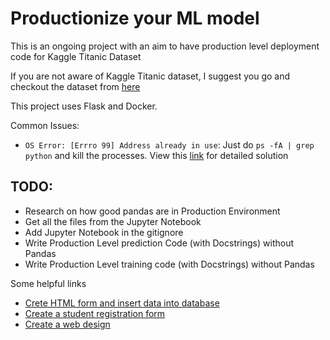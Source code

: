# Productionize your ML model

This is an ongoing project with an aim to have production level deployment code for Kaggle Titanic Dataset

If you are not aware of Kaggle Titanic dataset, I suggest you go and checkout the dataset from [here](https://www.kaggle.com/c/titanic)

This project uses Flask and Docker.

Common Issues:

- `OS Error: [Errro 99] Address already in use`: Just do `ps -fA | grep python` and kill the processes. 
View this [link](https://stackoverflow.com/questions/19071512/socket-error-errno-48-address-already-in-use) for detailed solution

## TODO: 
- Research on how good pandas are in Production Environment
- Get all the files from the Jupyter Notebook
- Add Jupyter Notebook in the gitignore
- Write Production Level prediction Code (with Docstrings) without Pandas
- Write Production Level training code (with Docstrings) without Pandas

Some helpful links
- [Crete HTML form and insert data into database](https://www.c-sharpcorner.com/UploadFile/52bd60/create-an-html-form-and-insert-data-into-database162/)
- [Create a student registration form](https://www.roseindia.net/html/how-to-create-student-registration-form-with-html-code.shtml)
- [Create a web design](https://www.oreilly.com/library/view/learning-web-design/9781449337513/ch04.html)
